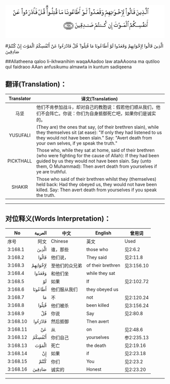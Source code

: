 ![003:168](images/003_168.gif)

#الَّذِينَ قَالُوا لِإِخْوَانِهِمْ وَقَعَدُوا لَوْ أَطَاعُونَا مَا قُتِلُوا ۗ قُلْ فَادْرَءُوا عَنْ أَنْفُسِكُمُ الْمَوْتَ إِنْ كُنْتُمْ صَادِقِينَ 

##Allatheena qaloo li-ikhwanihim waqaAAadoo law ataAAoona ma qutiloo qul faidraoo AAan anfusikumu almawta in kuntum sadiqeena 

## 翻译(Translation)：

| Translator | 译文(Translation)                                            |
| :--------: | ------------------------------------------------------------ |
|    马坚    | 他们不肯参加战斗，却对自己的教胞说：假若他们顺从我们，他们不会阵亡。你说：你们为自身抵御死亡吧，如果你们是诚实的。 |
|  YUSUFALI  | (They are) the ones that say, (of their brethren slain), while they themselves sit (at ease): "If only they had listened to us they would not have been slain." Say: "Avert death from your own selves, if ye speak the truth." |
| PICKTHALL  | Those who, while they sat at home, said of their brethren (who were fighting for the cause of Allah): If they had been guided by us they would not have been slain. Say (unto them, O Muhammad): Then avert death from yourselves if ye are truthful. |
|   SHAKIR   | Those who said of their brethren whilst they (themselves) held back: Had they obeyed us, they would not have been killed. Say: Then avert death from yourselves if you speak the truth. |

---

## 对位释义(Words Interpretation)：

| No   | العربية | 中文    | English | 曾用词 |
| ---- | ------: | ------- | ------- | ------ |
| 序号 |    阿文 | Chinese | 英文    | Used   |
| 3:168.1  | الَّذِينَ    | 谁，那些       | those who         | 见2:6.2    |
| 3:168.2  | قَالُوا    | 他们说，       | They said         | 见2:11.8   |
| 3:168.3  | لِإِخْوَانِهِمْ | 至他们的众兄弟 | of their brethren | 见3:156.10 |
| 3:168.4  | وَقَعَدُوا   | 和他们坐       | while they sat    |            |
| 3:168.5  | لَوْ       | 如果           | If                | 见2:102.72 |
| 3:168.6  | أَطَاعُونَا  | 他们服从我们   | they obeyed us    |            |
| 3:168.7  | مَا       | 不             | not               | 见2:120.24 |
| 3:168.8  | قُتِلُوا    | 他们被杀       | been killed       | 见3:156.24 |
| 3:168.9  | قُلْ       | 你说           | Say               | 见2:80.8   |
| 3:168.10 | فَادْرَءُوا  | 然后抵御       | Then avert        |            |
| 3:168.11 | عَنْ       | 从             | on                | 见2:48.6   |
| 3:168.12 | أَنْفُسِكُمُ   | 你们自己       | yourselves        | 参2:235.13 |
| 3:168.13 | الْمَوْتَ    | 死亡           | the death         | 见2:19.16  |
| 3:168.14 | إِنْ       | 如果           | if                | 见2:23.18  |
| 3:168.15 | كُنْتُمْ     | 你们           | You               | 见2:23.2   |
| 3:168.16 | صَادِقِينَ   | 诚实的         | Honest            | 见2:23.20  |

---
